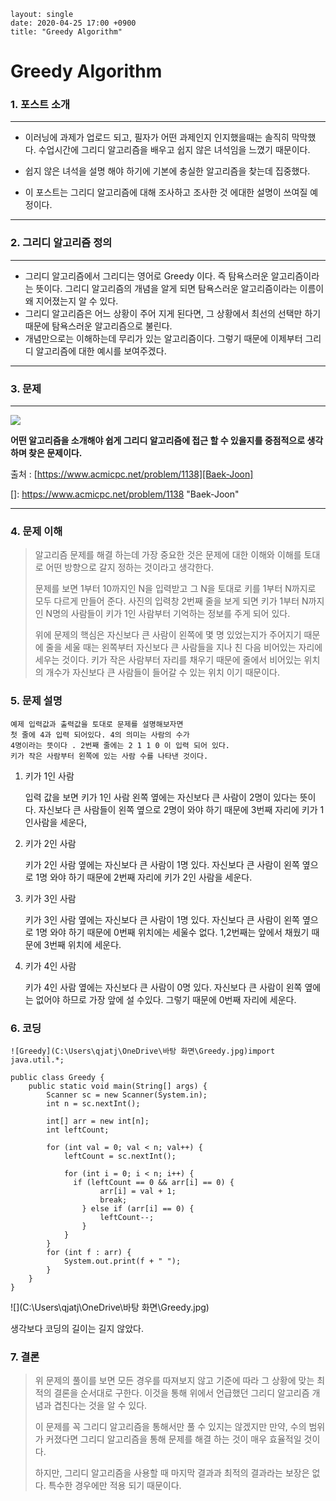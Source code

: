 ```
layout: single
date: 2020-04-25 17:00 +0900
title: "Greedy Algorithm"
```

# Greedy Algorithm

### 1. 포스트 소개

***

* 이러닝에 과제가 업로드 되고, 필자가 어떤 과제인지 인지했을때는 솔직히 막막했다. 수업시간에 그리디 알고리즘을 배우고 쉽지 않은 녀석임을 느꼈기 때문이다.
* 쉽지 않은 녀석을 설명 해야 하기에 기본에 충실한 알고리즘을 찾는데 집중했다.

* 이 포스트는 그리디 알고리즘에 대해 조사하고 조사한 것 에대한 설명이 쓰여질 예정이다. 

***

### 2. 그리디 알고리즘 정의

***

* 그리디 알고리즘에서 그리디는 영어로 Greedy 이다. 즉 탐욕스러운 알고리즘이라는 뜻이다. 그리디 알고리즘의 개념을 알게 되면 탐욕스러운 알고리즘이라는 이름이 왜 지어졌는지 알 수 있다.
* 그리디 알고리즘은 어느 상황이 주어 지게 된다면, 그 상황에서 최선의 선택만 하기 때문에 탐욕스러운 알고리즘으로 불린다.
* 개념만으로는 이해하는데 무리가 있는 알고리즘이다. 그렇기 때문에 이제부터 그리디 알고리즘에 대한 예시를 보여주겠다.

***

### 3. 문제

***

![](https://k.kakaocdn.net/dn/cC3rRv/btqv4Rrtllv/NXF5Py7tDmYYbZr3f3bybK/img.png)

**어떤 알고리즘을 소개해야 쉽게 그리디 알고리즘에 접근 할 수 있을지를 중점적으로 생각하며 찾은 문제이다.**

출처 : [https://www.acmicpc.net/problem/1138][Baek-Joon]

[]: https://www.acmicpc.net/problem/1138	"Baek-Joon"

***

### 4. 문제 이해

>알고리즘 문제를 해결 하는데 가장 중요한 것은 문제에 대한 이해와 이해를 토대로 어떤 방향으로 갈지  정하는 것이라고 생각한다.
>
>문제를 보면 1부터 10까지인 N을 입력받고 그 N을 토대로 키를 1부터 N까지로 모두 다르게 만들어 준다. 사진의 입력창 2번째 줄을 보게 되면  키가 1부터 N까지인 N명의 사람들이  키가 1인 사람부터 기억하는 정보를 주게 되어 있다.
>
>위에 문제의 핵심은 자신보다 큰 사람이 왼쪽에 몇 명 있었는지가 주어지기 때문에 줄을 세울 때는 왼쪽부터 자신보다 큰 사람들을 지나 친 다음 비어있는 자리에 세우는 것이다. 키가 작은 사람부터 자리를 채우기 때문에 줄에서 비어있는 위치의 개수가 자신보다 큰 사람들이 들어갈 수 있는 위치 이기 때문이다.

### 5. 문제 설명

```
예제 입력값과 출력값을 토대로 문제를 설명해보자면
첫 줄에 4과 입력 되어있다. 4의 의미는 사람의 수가 
4명이라는 뜻이다 . 2번째 줄에는 2 1 1 0 이 입력 되어 있다.
키가 작은 사람부터 왼쪽에 있는 사람 수를 나타낸 것이다.
```

1. 키가 1인 사람

   입력 값을 보면 키가 1인 사람 왼쪽 옆에는 자신보다 큰 사람이 2명이 있다는 뜻이다. 자신보다 큰 사람들이 왼쪽 옆으로 2명이 와야 하기 때문에 3번째 자리에 키가 1인사람을 세운다,

2. 키가 2인 사람

   키가 2인 사람 옆에는 자신보다 큰 사람이 1명 있다. 자신보다 큰 사람이 왼쪽 옆으로 1명 와야 하기 때문에 2번째 자리에 키가 2인 사람을 세운다.

3. 키가 3인 사람

   키가 3인 사람 옆에는 자신보다 큰 사람이 1명 있다. 자신보다 큰 사람이 왼쪽 옆으로 1명 와야 하기 때문에 0번째 위치에는 세울수 없다. 1,2번째는 앞에서 채웠기 때문에 3번째 위치에 세운다.

4. 키가 4인 사람

   키가 4인 사람 옆에는 자신보다 큰 사람이 0명 있다. 자신보다 큰 사람이 왼쪽 옆에는 없어야 하므로 가장 앞에 설 수있다. 그렇기 때문에 0번째 자리에 세운다.

### 6. 코딩

```
![Greedy](C:\Users\qjatj\OneDrive\바탕 화면\Greedy.jpg)import java.util.*;

public class Greedy {
    public static void main(String[] args) {
        Scanner sc = new Scanner(System.in);
        int n = sc.nextInt();

        int[] arr = new int[n];
        int leftCount;

        for (int val = 0; val < n; val++) {
            leftCount = sc.nextInt();

            for (int i = 0; i < n; i++) {
              if (leftCount == 0 && arr[i] == 0) {
                    arr[i] = val + 1;
                    break;
                } else if (arr[i] == 0) {
                    leftCount--;
                }
            }
        }
        for (int f : arr) {
            System.out.print(f + " ");
        }
    }
}
```

![](C:\Users\qjatj\OneDrive\바탕 화면\Greedy.jpg)

생각보다 코딩의 길이는 길지 않았다. 

### 7. 결론

>위 문제의 풀이를 보면 모든 경우를 따져보지 않고 기준에 따라 그 상황에 맞는 최적의 결론을 순서대로 구한다. 이것을 통해 위에서 언급했던 그리디 알고리즘 개념과 겹친다는 것을 알 수 있다. 
>
>이 문제를 꼭 그리디 알고리즘을 통해서만 풀 수 있지는 않겠지만 만약, 수의 범위가 커졌다면 그리디 알고리즘을 통해 문제를 해결 하는 것이 매우 효율적일 것이다.
>
>하지만, 그리디 알고리즘을 사용할 때 마지막 결과과 최적의 결과라는 보장은 없다. 특수한 경우에만 적용 되기 때문이다.